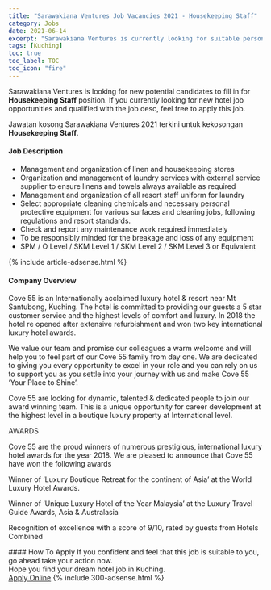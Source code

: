 ```yaml
---
title: "Sarawakiana Ventures Job Vacancies 2021 - Housekeeping Staff" 
category: Jobs 
date: 2021-06-14 
excerpt: "Sarawakiana Ventures is currently looking for suitable person to fill in the Housekeeping Staff which positioned at Kuching" 
tags: [Kuching] 
toc: true 
toc_label: TOC 
toc_icon: "fire" 
--- 
```


<p>Sarawakiana Ventures is looking for new potential candidates to fill in for <b>Housekeeping Staff</b> position. If you currently looking for new hotel job opportunities and qualified with the job desc, feel free to apply this job.
</p>Jawatan kosong Sarawakiana Ventures 2021 terkini untuk kekosongan <b>Housekeeping Staff</b>. 
<div><div><h4>Job Description</h4></div><div><div><span><div><ul><li>Management and organization of linen and housekeeping stores</li><li>Organization and management of laundry services with external service supplier to ensure linens and towels always available as required</li><li>Management and organization of all resort staff uniform for laundry</li><li>Select appropriate cleaning chemicals and necessary personal protective equipment for various surfaces and cleaning jobs, following regulations and resort standards.&#160;</li><li>Check and report any maintenance work required immediately</li><li>To be responsibly minded for the breakage and loss of any equipment</li><li>SPM / O Level / SKM Level 1 / SKM Level 2 / SKM Level 3 or Equivalent&#160;</li></ul></div></span></div></div></div> 
{% include article-adsense.html %} 
<div><div><h4>Company Overview</h4></div><div><div><span><div><p>Cove 55 is an Internationally acclaimed luxury hotel &amp; resort near Mt Santubong, Kuching. The hotel is committed to providing our guests a 5 star customer service and the highest levels of comfort and luxury. In 2018 the hotel re opened after extensive refurbishment and won two key international luxury hotel awards.</p><p>We value our team and promise our colleagues a warm welcome and will help you to feel part of our Cove 55 family from day one. We are dedicated to giving you every opportunity to excel in your role and you can rely on us to support you as you settle into your journey with us and make Cove 55 &#8216;Your Place to Shine&#8217;.</p><p>Cove 55 are looking for dynamic, talented &amp; dedicated people to join our award winning team. This is a unique opportunity for career development at the highest level in a boutique luxury property at International level.</p><p>AWARDS</p><p>Cove 55 are the proud winners of numerous prestigious, international luxury hotel awards for the year 2018. We are pleased to announce that Cove 55 have won the following awards</p><p>Winner of &#8216;Luxury Boutique Retreat for the continent of Asia&#8217; at the&#160;World Luxury Hotel Awards.</p><p>Winner of &#8216;Unique Luxury Hotel of the Year Malaysia&#8217; at the&#160;Luxury Travel Guide Awards, Asia &amp; Australasia</p><p>Recognition of excellence with a score of 9/10, rated by guests from Hotels Combined</p></div></span></div></div></div> 
#### How To Apply 
If you confident and feel that this job is suitable to you, go ahead take your action now. <br/> 
Hope you find your dream hotel job in Kuching. <br/> 
<a href="https://www.jobstreet.com.my/en/job/housekeeping-staff-4589552?jobId=jobstreet-my-job-4589552" class="btn btn--info" target="_blank" rel="nofollow noopenner">Apply Online</a> 
{% include 300-adsense.html %} 